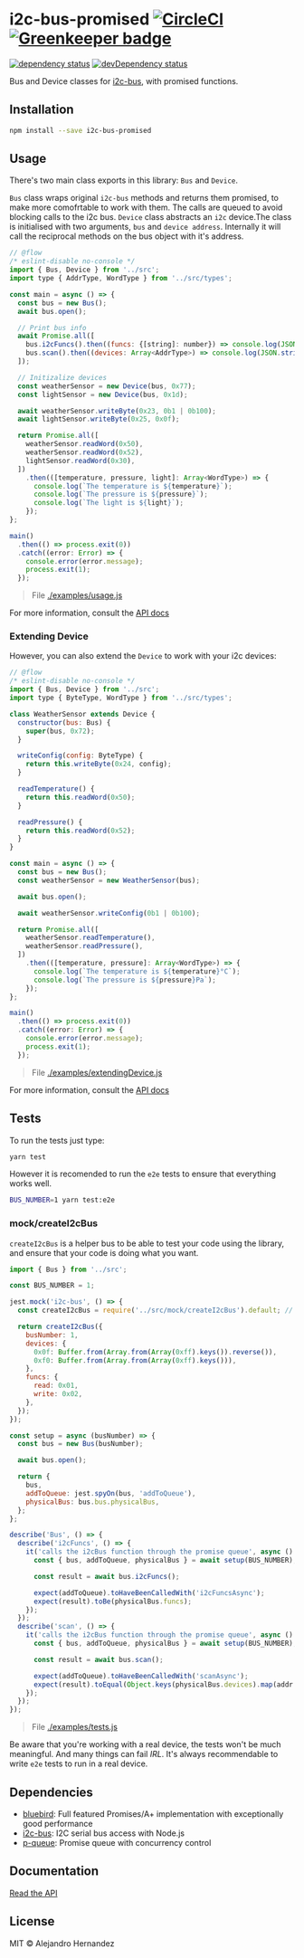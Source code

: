 # i2c-bus-promised [![CircleCI](https://circleci.com/gh/AlejandroHerr/i2c-bus-promised.svg?style=svg)](https://circleci.com/gh/AlejandroHerr/i2c-bus-promised) [![Greenkeeper badge](https://badges.greenkeeper.io/AlejandroHerr/i2c-bus-promised.svg)](https://greenkeeper.io/)

<!--@shields.flatSquare('deps','devDeps')-->
[![dependency status](https://img.shields.io/david/AlejandroHerr/i2c-bus-promised/master.svg?style=flat-square)](https://david-dm.org/AlejandroHerr/i2c-bus-promised/master) [![devDependency status](https://img.shields.io/david/dev/AlejandroHerr/i2c-bus-promised/master.svg?style=flat-square)](https://david-dm.org/AlejandroHerr/i2c-bus-promised/master#info=devDependencies)
<!--/@-->

Bus and Device classes for [i2c-bus](https://github.com/fivdi/i2c-bus), with promised functions.

<!--@installation()-->
## Installation

```sh
npm install --save i2c-bus-promised
```
<!--/@-->

## Usage

There's two main class exports in this library: `Bus` and `Device`.

`Bus` class wraps original `i2c-bus` methods and returns them promised, to make more comofrtable to work with them. The calls are queued to avoid blocking calls to the i2c bus.
`Device` class abstracts an `i2c` device.The class is initialised with two arguments, `bus` and `device address`. Internally it will call the reciprocal methods on the bus object with it's address.

<!--@snippet('./examples/usage.js', { showSource: true })-->
```js
// @flow
/* eslint-disable no-console */
import { Bus, Device } from '../src';
import type { AddrType, WordType } from '../src/types';

const main = async () => {
  const bus = new Bus();
  await bus.open();

  // Print bus info
  await Promise.all([
    bus.i2cFuncs().then((funcs: {[string]: number}) => console.log(JSON.stringify(funcs, null, 2))),
    bus.scan().then((devices: Array<AddrType>) => console.log(JSON.stringify(devices, null, 2))),
  ]);

  // Initizalize devices
  const weatherSensor = new Device(bus, 0x77);
  const lightSensor = new Device(bus, 0x1d);

  await weatherSensor.writeByte(0x23, 0b1 | 0b100);
  await lightSensor.writeByte(0x25, 0x0f);

  return Promise.all([
    weatherSensor.readWord(0x50),
    weatherSensor.readWord(0x52),
    lightSensor.readWord(0x30),
  ])
    .then(([temperature, pressure, light]: Array<WordType>) => {
      console.log(`The temperature is ${temperature}`);
      console.log(`The pressure is ${pressure}`);
      console.log(`The light is ${light}`);
    });
};

main()
  .then(() => process.exit(0))
  .catch((error: Error) => {
    console.error(error.message);
    process.exit(1);
  });
```

> File [./examples/usage.js](./examples/usage.js)
<!--/@-->

For more information, consult the [API docs](https://github.com/AlejandroHerr/i2c-bus-promised/blob/master/API.md)

### Extending Device

However, you can also extend the `Device` to work with your i2c devices:

<!--@snippet('./examples/extendingDevice.js', { showSource: true })-->
```js
// @flow
/* eslint-disable no-console */
import { Bus, Device } from '../src';
import type { ByteType, WordType } from '../src/types';

class WeatherSensor extends Device {
  constructor(bus: Bus) {
    super(bus, 0x72);
  }

  writeConfig(config: ByteType) {
    return this.writeByte(0x24, config);
  }

  readTemperature() {
    return this.readWord(0x50);
  }

  readPressure() {
    return this.readWord(0x52);
  }
}

const main = async () => {
  const bus = new Bus();
  const weatherSensor = new WeatherSensor(bus);

  await bus.open();

  await weatherSensor.writeConfig(0b1 | 0b100);

  return Promise.all([
    weatherSensor.readTemperature(),
    weatherSensor.readPressure(),
  ])
    .then(([temperature, pressure]: Array<WordType>) => {
      console.log(`The temperature is ${temperature}°C`);
      console.log(`The pressure is ${pressure}Pa`);
    });
};

main()
  .then(() => process.exit(0))
  .catch((error: Error) => {
    console.error(error.message);
    process.exit(1);
  });
```

> File [./examples/extendingDevice.js](./examples/extendingDevice.js)
<!--/@-->

For more information, consult the [API docs](https://github.com/AlejandroHerr/i2c-bus-promised/blob/master/API.md#device)

## Tests

To run the tests just type:

```bash
yarn test
```

However it is recomended to run the `e2e` tests to ensure that everything works well.

```bash
BUS_NUMBER=1 yarn test:e2e
```

### mock/createI2cBus

`createI2cBus` is a helper bus to be able to test your code using the library, and ensure that your code is doing what you want.

<!--@snippet('./examples/tests.js', { showSource: true })-->
```js
import { Bus } from '../src';

const BUS_NUMBER = 1;

jest.mock('i2c-bus', () => {
  const createI2cBus = require('../src/mock/createI2cBus').default; // eslint-disable-line global-require

  return createI2cBus({
    busNumber: 1,
    devices: {
      0x0f: Buffer.from(Array.from(Array(0xff).keys()).reverse()),
      0xf0: Buffer.from(Array.from(Array(0xff).keys())),
    },
    funcs: {
      read: 0x01,
      write: 0x02,
    },
  });
});

const setup = async (busNumber) => {
  const bus = new Bus(busNumber);

  await bus.open();

  return {
    bus,
    addToQueue: jest.spyOn(bus, 'addToQueue'),
    physicalBus: bus.bus.physicalBus,
  };
};

describe('Bus', () => {
  describe('i2cFuncs', () => {
    it('calls the i2cBus function through the promise queue', async () => {
      const { bus, addToQueue, physicalBus } = await setup(BUS_NUMBER);

      const result = await bus.i2cFuncs();

      expect(addToQueue).toHaveBeenCalledWith('i2cFuncsAsync');
      expect(result).toBe(physicalBus.funcs);
    });
  });
  describe('scan', () => {
    it('calls the i2cBus function through the promise queue', async () => {
      const { bus, addToQueue, physicalBus } = await setup(BUS_NUMBER);

      const result = await bus.scan();

      expect(addToQueue).toHaveBeenCalledWith('scanAsync');
      expect(result).toEqual(Object.keys(physicalBus.devices).map(addr => parseInt(addr, 10)));
    });
  });
});
```

> File [./examples/tests.js](./examples/tests.js)
<!--/@-->

Be aware that you're working with a real device, the tests won't be much meaningful. And many things can fail _IRL_. It's always recommendable to write `e2e` tests to run in a real device.

<!--@dependencies()-->
## <a name="dependencies">Dependencies</a>

- [bluebird](https://github.com/petkaantonov/bluebird): Full featured Promises/A+ implementation with exceptionally good performance
- [i2c-bus](https://github.com/fivdi/i2c-bus): I2C serial bus access with Node.js
- [p-queue](undefined): Promise queue with concurrency control

<!--/@-->

## Documentation

[Read the API](https://github.com/AlejandroHerr/i2c-bus-promised/blob/master/API.md)

<!--@license()-->
## License

MIT © Alejandro Hernandez
<!--/@-->
